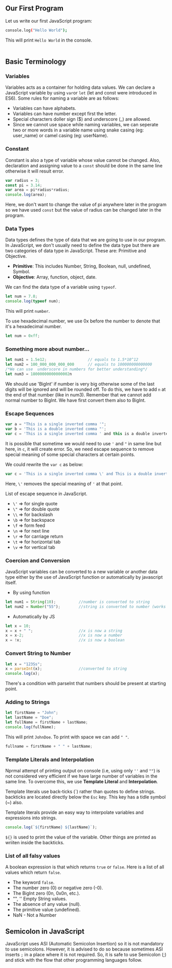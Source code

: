 ## Our First Program
Let us write our first JavaScript program:
```bash
console.log("Hello World");
```
This will print `Hello World` in the console.
<br><br>

## Basic Terminology
### Variables
Variables acts as a container for holding data values. We can declare a JavaScript variable by using `var`or `let` (let and const were introduced in ES6). Some rules for naming a variable are as follows:
- Variables can have alphabets.
- Variables can have number except first the letter.
- Special characters doller sign ($) and underscore (_) are allowed.
- Since we cannot use space while naming variables, we can seperate two or more words in a variable name using snake casing (eg: user_name) or camel casing (eg: userName).

### Constant
Constant is also a type of variable whose value cannot be changed. Also, declaration and assigning value to a `const` should be done in the same line otherwise it will result error.

```js
var radius = 3;
const pi = 3.14;
var area = pi*radius*radius;
console.log(area);
```

Here, we don't want to change the value of pi anywhere later in the program so we have used `const` but the value of radius can be changed later in the program.

### Data Types
Data types defines the type of data that we are going to use in our program. In JavaScript, we don't usually need to define the data type but there are two categories of data type in JavaScript. These are: Primitive and Objective.

- **Primitive**: This includes Number, String, Boolean, null, undefined, Symbol.
- **Objective**: Array, function, object, date.

We can find the data type of a variable using `typeof`.
```js
let num = 7.8;
console.log(typeof num);
```
This will print `number`.

To use hexadecimal number, we use 0x before the number to denote that it's a hexadecimal number.
```js
let num = 0xff;
```

### Something more about number...
```js
let num1 = 1.5e12;                  // equals to 1.5*10^12
let num2 = 100_000_000_000_000      // equals to 100000000000000 
/*We can use  underscore in numbers for better understanding*/
let num3 = 18000000000000002n 
```
We should use 'BigInt' if number is very big otherwise some of the last digits will be ignored and will be rounded off. To do this, we have to add `n` at the end of that number (like in num3). Remember that we cannot add normal number to BigInt. We have first convert them also to BigInt.

### Escape Sequences
```js
var a = "This is a single inverted comma '";
var b = 'This is a double inverted comma "';
var c = 'This is a single inverted comma ' and this is a double inverted comma "';
```
It is possible that sometime we would need to use `'` and `"` in same line but here, in `c`, it will create error. So, we need escape sequence to remove special meaning of some special characters at certain points.

We could rewrite the `var c` as below:
```js
var c = 'This is a single inverted comma \' and This is a double inverted comma "';
```
Here, `\'` removes the special meaning of `'` at that point.

List of escape sequence in JavaScript.

- `\'` => for single quote<br> 
- `\"` => for double quote<br> 
- `\\` => for backslash<br> 
- `\b` => for backspace<br> 
- `\f` => form feed<br> 
- `\n` => for next line<br> 
- `\r` => for carriage return<br> 
- `\t` => for horizontal tab<br> 
- `\v` => for vertical tab<br> 

### Coercion and Conversion
JavaScript variables can be converted to a new variable or another data type either by the use of JavaScript function or automatically by javascript itself. 

* By using function
```js
let num1 = String(10);          //number is converted to string
let num2 = Number("55");        //string is converted to number (works if string value contains number only)
```
* Automatically by JS
```js
let x = 10;
x = x + " ";                    //x is now a string
x = x-2;                        //x is now a number
x = !x;                         //x is now a boolean
```

### Convert String to Number
```js
let x = "123Ss";
x = parseInt(x);                //converted to string
console.log(x);
```
There's a condition with parseInt that numbers should be present at starting point. 

### Adding to Strings
```js
let firstName = "John";
let lastName = "Doe";
let fullName = firstName + lastName;
console.log(fullName);
```
This will print `JohnDoe`. To print with space we can add `" "`.
```js
fullname = firstName + " " + lastName;
```

### Template Literals and Interpolation
Nprmal attempt of printing output on console (i.e, using only `''` and `""`) is not considered very efficient if we have large number of variables in the same line. To overcome this, we use **Template Literal** and **Interpolation**.

Template literals use back-ticks (\`) rather than quotes to define strings. backticks are located directly below the `Esc` key. This key has a tidle symbol (~) also.

Template literals provide an easy way to interpolate variables and expressions into strings.

```js
console.log(`${firstName} ${lastName}`);
```
`${}` is used to print the value of the variable. Other things are printed as wriiten inside the backticks.

### List of all falsy values
A boolean expression is that which returns `true` or `false`. Here is a list of all values which return `false`.

* The keyword `false`.
* The number zero (0) or negative zero (-0).
* The BigInt zero (0n, 0x0n, etc.).
* "", '' Empty String values.
* The absence of any value (null).
* The primitive value (undefined).
* NaN - Not a Number

## Semicolon in JavaScript
JavaScript uses ASI (Automatic Semicolon Insertion) so it is not mandatory to use semicolons. However, it is advised to do so because sometimes ASI inserts `;` in a place where it is not required. So, it is safe to use Semicolon (;) and stick with the flow that other programming languages follow.
<br><br>
